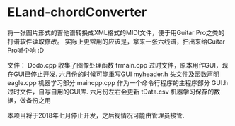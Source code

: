 # ELand-chordConverter
将一张图片形式的吉他谱转换成XML格式的MIDI文件，便于用Guitar Pro之类的打谱软件读取修改。
实际上更常用的应该是，拿来一张六线谱，扫出来给Guitar Pro听个响 :D

文件：
	Dodo.cpp 收集了图像处理函数
	frmain.cpp 过时文件，原本用作GUI，现在GUI已停止开发. 六月份的时候可能重写GUI
	myheader.h 头文件及函数声明
	eagle.cpp 机器学习部分
	maincpp.cpp 作为一个命令行程序的主程序部分
	GUI.h 过时文件，自写自用的GUI库. 六月份左右会更新
	tData.csv 机器学习保存的数据，做备份之用
	

本项目将于2018年七月停止开发，之后视情况可能由管理员接管.
